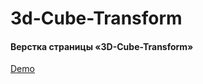 # 3d-Cube-Transform
#### Верстка страницы «3D-Cube-Transform»
[Demo](https://codepen.io/dmitrymorozoff/pen/RLeNBK)
